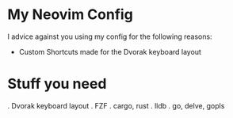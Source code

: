 # My Neovim Config

I advice against you using my config for the following reasons:
- Custom Shortcuts made for the Dvorak keyboard layout


# Stuff you need

. Dvorak keyboard layout
. FZF
. cargo, rust
. lldb
. go, delve, gopls
